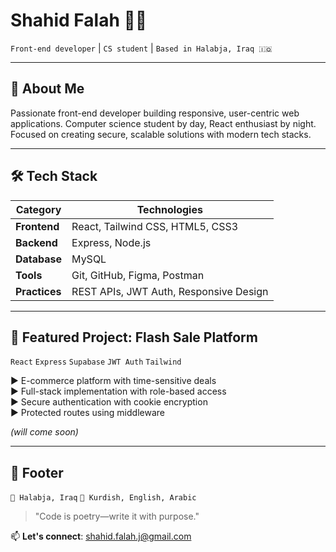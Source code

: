 # Shahid Falah 👨‍💻

`Front-end developer` | `CS student` | `Based in Halabja, Iraq 🇮🇶`

---

## 👋 About Me

Passionate front-end developer building responsive, user-centric web applications. Computer science student by day, React enthusiast by night. Focused on creating secure, scalable solutions with modern tech stacks.

---

## 🛠 Tech Stack

| Category       | Technologies                          |
|----------------|---------------------------------------|
| **Frontend**   | React, Tailwind CSS, HTML5, CSS3      |
| **Backend**    | Express, Node.js                      |
| **Database**   | MySQL                                 |
| **Tools**      | Git, GitHub, Figma, Postman           |
| **Practices**  | REST APIs, JWT Auth, Responsive Design|

---

## 🚀 Featured Project: **Flash Sale Platform**

`React` `Express` `Supabase` `JWT Auth` `Tailwind`

▶ E-commerce platform with time-sensitive deals  
▶ Full-stack implementation with role-based access  
▶ Secure authentication with cookie encryption  
▶ Protected routes using middleware  

*(will come soon)*

---

## 📍 Footer

`📍 Halabja, Iraq` `💬 Kurdish, English, Arabic`  

> "Code is poetry—write it with purpose."  

📫 **Let's connect**: shahid.falah.j@gmail.com
